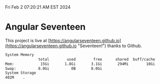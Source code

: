 Fri Feb  2 07:20:21 AM EST 2024

# Angular Seventeen


This project is live at [https://angularseventeen.github.io](https://angularseventeen.github.io "Seventeen!") thanks to Github.

```bash
System Memory
               total        used        free      shared  buff/cache   available
Mem:            15Gi       1.8Gi       3.1Gi       294Mi        10Gi        13Gi
Swap:          8.0Gi          0B       8.0Gi
System Storage
402M	.
